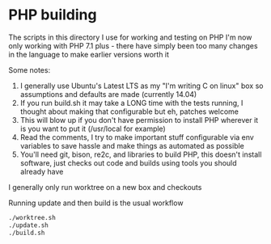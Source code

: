 PHP building
=======

The scripts in this directory I use for working and testing on PHP
I'm now only working with PHP 7.1 plus - there have simply been
too many changes in the language to make earlier versions worth it

Some notes:

1. I generally use Ubuntu's Latest LTS as my "I'm writing C on linux" box so assumptions and defaults are made (currently 14.04)
2. If you run build.sh it may take a LONG time with the tests running, I thought about making that configurable but eh, patches welcome
3. This will blow up if you don't have permission to install PHP wherever it is you want to put it (/usr/local for example)
4. Read the comments, I try to make important stuff configurable via env variables to save hassle and make things as automated as possible
5. You'll need git, bison, re2c, and libraries to build PHP, this doesn't install software, just checks out code and builds using tools you should already have

I generally only run worktree on a new box and checkouts

Running update and then build is the usual workflow

```bash
./worktree.sh
./update.sh
./build.sh
````